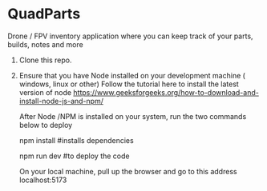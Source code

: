 # QuadParts
Drone / FPV inventory application where you can keep track of your parts, builds, notes and more

1. Clone this repo.
2. Ensure that you have Node installed on your development machine ( windows, linux or other)
   Follow the tutorial here to install the latest version of node https://www.geeksforgeeks.org/how-to-download-and-install-node-js-and-npm/

   After Node /NPM  is installed on your system, run the two commands below to deploy
   
   npm install  #installs dependencies

   npm run dev  #to deploy the code

   On your local machine, pull up the browser and go to this address localhost:5173

